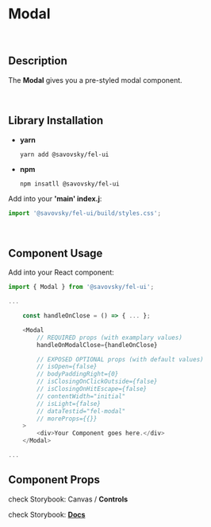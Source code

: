 # Modal

&nbsp;

## Description

The **Modal** gives you a pre-styled modal component.

&nbsp;

## Library Installation

- **yarn**

    `yarn add @savovsky/fel-ui`

- **npm**

    `npm insatll @savovsky/fel-ui`

Add into your **'main' index.j**:

```javascript
import '@savovsky/fel-ui/build/styles.css';
```

&nbsp;

## Component Usage

Add into your React component:

```javascript
import { Modal } from '@savovsky/fel-ui';

...

    const handleOnClose = () => { ... };

    <Modal
        // REQUIRED props (with examplary values)
        handleOnModalClose={handleOnClose}

        // EXPOSED OPTIONAL props (with default values)
        // isOpen={false}
        // bodyPaddingRight={0}
        // isClosingOnClickOutside={false}
        // isClosingOnHitEscape={false}
        // contentWidth="initial"
        // isLight={false}
        // dataTestid="fel-modal"
        // moreProps={{}}
    >
        <div>Your Component goes here.</div>
    </Modal>

...
```

## Component Props

check Storybook: Canvas / **Controls**

check Storybook: [**Docs**](https://www.savovsky.com/fel/?path=/docs/ui-dialogs-modal--default)

&nbsp;

